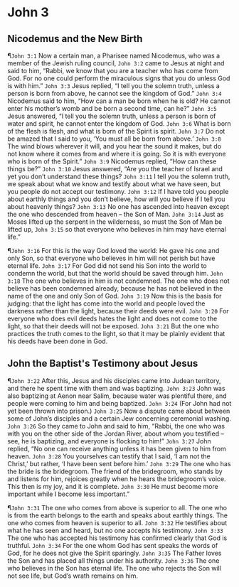 # John 3

## Nicodemus and the New Birth
¶`John 3:1` Now a certain man, a Pharisee named Nicodemus, who was a member of the Jewish ruling council,
`John 3:2` came to Jesus at night and said to him, “Rabbi, we know that you are a teacher who has come from God. For no one could perform the miraculous signs that you do unless God is with him.”
`John 3:3` Jesus replied, “I tell you the solemn truth, unless a person is born from above, he cannot see the kingdom of God.”
`John 3:4` Nicodemus said to him, “How can a man be born when he is old? He cannot enter his mother’s womb and be born a second time, can he?”
`John 3:5` Jesus answered, “I tell you the solemn truth, unless a person is born of water and spirit, he cannot enter the kingdom of God.
`John 3:6` What is born of the flesh is flesh, and what is born of the Spirit is spirit.
`John 3:7` Do not be amazed that I said to you, ‘You must all be born from above.’
`John 3:8` The wind blows wherever it will, and you hear the sound it makes, but do not know where it comes from and where it is going. So it is with everyone who is born of the Spirit.”
`John 3:9` Nicodemus replied, “How can these things be?”
`John 3:10` Jesus answered, “Are you the teacher of Israel and yet you don’t understand these things?
`John 3:11` I tell you the solemn truth, we speak about what we know and testify about what we have seen, but you people do not accept our testimony.
`John 3:12` If I have told you people about earthly things and you don’t believe, how will you believe if I tell you about heavenly things?
`John 3:13` No one has ascended into heaven except the one who descended from heaven – the Son of Man.
`John 3:14` Just as Moses lifted up the serpent in the wilderness, so must the Son of Man be lifted up,
`John 3:15` so that everyone who believes in him may have eternal life.”

¶`John 3:16` For this is the way God loved the world: He gave his one and only Son, so that everyone who believes in him will not perish but have eternal life.
`John 3:17` For God did not send his Son into the world to condemn the world, but that the world should be saved through him.
`John 3:18` The one who believes in him is not condemned. The one who does not believe has been condemned already, because he has not believed in the name of the one and only Son of God.
`John 3:19` Now this is the basis for judging: that the light has come into the world and people loved the darkness rather than the light, because their deeds were evil.
`John 3:20` For everyone who does evil deeds hates the light and does not come to the light, so that their deeds will not be exposed.
`John 3:21` But the one who practices the truth comes to the light, so that it may be plainly evident that his deeds have been done in God.

## John the Baptist's Testimony about Jesus
¶`John 3:22` After this, Jesus and his disciples came into Judean territory, and there he spent time with them and was baptizing.
`John 3:23` John was also baptizing at Aenon near Salim, because water was plentiful there, and people were coming to him and being baptized.
`John 3:24` (For John had not yet been thrown into prison.)
`John 3:25` Now a dispute came about between some of John’s disciples and a certain Jew concerning ceremonial washing.
`John 3:26` So they came to John and said to him, “Rabbi, the one who was with you on the other side of the Jordan River, about whom you testified – see, he is baptizing, and everyone is flocking to him!”
`John 3:27` John replied, “No one can receive anything unless it has been given to him from heaven.
`John 3:28` You yourselves can testify that I said, ‘I am not the Christ,’ but rather, ‘I have been sent before him.’
`John 3:29` The one who has the bride is the bridegroom. The friend of the bridegroom, who stands by and listens for him, rejoices greatly when he hears the bridegroom’s voice. This then is my joy, and it is complete.
`John 3:30` He must become more important while I become less important.”

¶`John 3:31` The one who comes from above is superior to all. The one who is from the earth belongs to the earth and speaks about earthly things. The one who comes from heaven is superior to all.
`John 3:32` He testifies about what he has seen and heard, but no one accepts his testimony.
`John 3:33` The one who has accepted his testimony has confirmed clearly that God is truthful.
`John 3:34` For the one whom God has sent speaks the words of God, for he does not give the Spirit sparingly.
`John 3:35` The Father loves the Son and has placed all things under his authority.
`John 3:36` The one who believes in the Son has eternal life. The one who rejects the Son will not see life, but God’s wrath remains on him.
